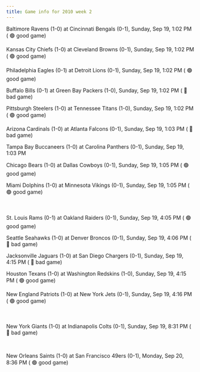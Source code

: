 ```yaml
---
title: Game info for 2010 week 2
---
```

Baltimore Ravens (1-0) at Cincinnati Bengals (0-1), Sunday, Sep 19, 1:02 PM (	:green_circle: good game)

Kansas City Chiefs (1-0) at Cleveland Browns (0-1), Sunday, Sep 19, 1:02 PM (	:green_circle: good game)

Philadelphia Eagles (0-1) at Detroit Lions (0-1), Sunday, Sep 19, 1:02 PM (	:green_circle: good game)

Buffalo Bills (0-1) at Green Bay Packers (1-0), Sunday, Sep 19, 1:02 PM (	:red_circle: bad game)

Pittsburgh Steelers (1-0) at Tennessee Titans (1-0), Sunday, Sep 19, 1:02 PM (	:green_circle: good game)

Arizona Cardinals (1-0) at Atlanta Falcons (0-1), Sunday, Sep 19, 1:03 PM (	:red_circle: bad game)

Tampa Bay Buccaneers (1-0) at Carolina Panthers (0-1), Sunday, Sep 19, 1:03 PM

Chicago Bears (1-0) at Dallas Cowboys (0-1), Sunday, Sep 19, 1:05 PM (	:green_circle: good game)

Miami Dolphins (1-0) at Minnesota Vikings (0-1), Sunday, Sep 19, 1:05 PM (	:green_circle: good game)


<br/>

St. Louis Rams (0-1) at Oakland Raiders (0-1), Sunday, Sep 19, 4:05 PM (	:green_circle: good game)

Seattle Seahawks (1-0) at Denver Broncos (0-1), Sunday, Sep 19, 4:06 PM (	:red_circle: bad game)

Jacksonville Jaguars (1-0) at San Diego Chargers (0-1), Sunday, Sep 19, 4:15 PM (	:red_circle: bad game)

Houston Texans (1-0) at Washington Redskins (1-0), Sunday, Sep 19, 4:15 PM (	:green_circle: good game)

New England Patriots (1-0) at New York Jets (0-1), Sunday, Sep 19, 4:16 PM (	:green_circle: good game)


<br/>

New York Giants (1-0) at Indianapolis Colts (0-1), Sunday, Sep 19, 8:31 PM (	:red_circle: bad game)


<br/>

New Orleans Saints (1-0) at San Francisco 49ers (0-1), Monday, Sep 20, 8:36 PM (	:green_circle: good game)

